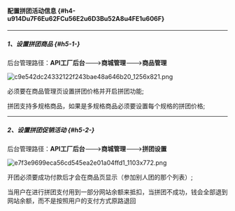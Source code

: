 #### 配置拼团活动信息 {#h4-u914Du7F6Eu62FCu56E2u6D3Bu52A8u4FE1u606F}

---

##### 1、设置拼团商品 {#h5-1-}

后台管理路径：**API工厂后台**——-&gt;**商城管理**——-&gt;**商品管理**

![](https://daxue.qinghuan.app/uploads/projects/YanXuan-API/15330f7cefb64b7d.png "c9e542dc24332122f243bae48a646b20\_1256x821.png")

必须要在商品管理页设置拼团价格并开启拼团功能;

拼团支持多规格商品，如果是多规格商品必须要设置每个规格的拼团价格;

---

##### 2、设置拼团促销活动 {#h5-2-}

后台管理路径：**API工厂后台**——-&gt;**商城管理**——-&gt;**拼团设置**

![](https://daxue.qinghuan.app/uploads/projects/YanXuan-API/15330f8f843b42c8.png "e7f3e9699eca56cd545ea2e01a04ffd1\_1103x772.png")

开团必须要成功付款后才会在商品页显示（参加别人团的那个列表）;

当用户在进行拼团支付用到一部分网站余额来抵扣，当拼团不成功，钱会全部退到网站余额，而不是按照用户的支付方式原路退回

